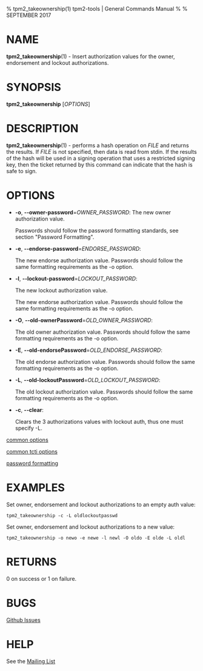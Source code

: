 % tpm2_takeownership(1) tpm2-tools | General Commands Manual
%
% SEPTEMBER 2017

# NAME

**tpm2_takeownership**(1) - Insert authorization values for the owner, endorsement
and lockout authorizations.

# SYNOPSIS

**tpm2_takeownership** [*OPTIONS*]

# DESCRIPTION

**tpm2_takeownership**(1) - performs a hash operation on _FILE_ and returns the results. If
_FILE_ is not specified, then data is read from stdin. If the results of the
hash will be used in a signing operation that uses a restricted signing key,
then the ticket returned by this command can indicate that the hash is safe to
sign.

# OPTIONS

  * **-o**, **--owner-password**=_OWNER\_PASSWORD_:
    The new owner authorization value.

    Passwords should follow the password formatting standards, see section
    "Password Formatting".

  * **-e**, **--endorse-password**=_ENDORSE\_PASSWORD_:

    The new endorse authorization value. Passwords should follow the same
    formatting requirements as the -o option.

  * **-l**, **--lockout-password**=_LOCKOUT\_PASSWORD_:

    The new lockout authorization value.

    The new endorse authorization value. Passwords should follow the same
    formatting requirements as the -o option.

  * **-O**, **--old-ownerPassword**=_OLD\_OWNER\_PASSWORD_:

    The old owner authorization value. Passwords should follow the same
    formatting requirements as the -o option.

  * **-E**, **--old-endorsePassword**=_OLD\_ENDORSE\_PASSWORD_:

    The old endorse authorization value. Passwords should follow the same
    formatting requirements as the -o option.

  * **-L**, **--old-lockoutPassword**=_OLD\_LOCKOUT\_PASSWORD_:

    The old lockout authorization value. Passwords should follow the same
    formatting requirements as the -o option.

  * **-c**, **--clear**:

    Clears the 3 authorizations values with  lockout auth, thus one must specify
    -L.

[common options](common/options.md)

[common tcti options](common/tcti.md)

[password formatting](common/password.md)

# EXAMPLES

Set owner, endorsement and lockout authorizations to an empty auth value:

```
tpm2_takeownership -c -L oldlockoutpasswd
```

Set owner, endorsement and lockout authorizations to a new value:

```
tpm2_takeownership -o newo -e newe -l newl -O oldo -E olde -L oldl
```

# RETURNS

0 on success or 1 on failure.

# BUGS

[Github Issues](https://github.com/01org/tpm2-tools/issues)

# HELP

See the [Mailing List](https://lists.01.org/mailman/listinfo/tpm2)